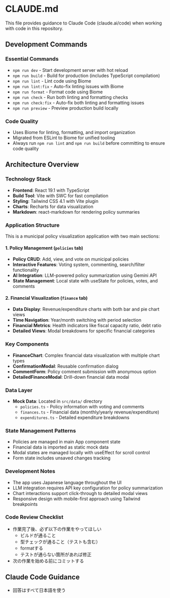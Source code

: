 # CLAUDE.md

This file provides guidance to Claude Code (claude.ai/code) when working with code in this repository.

## Development Commands

### Essential Commands
- `npm run dev` - Start development server with hot reload
- `npm run build` - Build for production (includes TypeScript compilation)
- `npm run lint` - Lint code using Biome
- `npm run lint:fix` - Auto-fix linting issues with Biome
- `npm run format` - Format code using Biome
- `npm run check` - Run both linting and formatting checks
- `npm run check:fix` - Auto-fix both linting and formatting issues
- `npm run preview` - Preview production build locally

### Code Quality
- Uses Biome for linting, formatting, and import organization
- Migrated from ESLint to Biome for unified tooling
- Always run `npm run lint` and `npm run build` before committing to ensure code quality

## Architecture Overview

### Technology Stack
- **Frontend**: React 19.1 with TypeScript
- **Build Tool**: Vite with SWC for fast compilation
- **Styling**: Tailwind CSS 4.1 with Vite plugin
- **Charts**: Recharts for data visualization
- **Markdown**: react-markdown for rendering policy summaries

### Application Structure
This is a municipal policy visualization application with two main sections:

#### 1. Policy Management (`policies` tab)
- **Policy CRUD**: Add, view, and vote on municipal policies
- **Interactive Features**: Voting system, commenting, search/filter functionality
- **AI Integration**: LLM-powered policy summarization using Gemini API
- **State Management**: Local state with useState for policies, votes, and comments

#### 2. Financial Visualization (`finance` tab)
- **Data Display**: Revenue/expenditure charts with both bar and pie chart views
- **Time Navigation**: Year/month switching with period selection
- **Financial Metrics**: Health indicators like fiscal capacity ratio, debt ratio
- **Detailed Views**: Modal breakdowns for specific financial categories

### Key Components
- **FinanceChart**: Complex financial data visualization with multiple chart types
- **ConfirmationModal**: Reusable confirmation dialog
- **CommentForm**: Policy comment submission with anonymous option
- **DetailedFinanceModal**: Drill-down financial data modal

### Data Layer
- **Mock Data**: Located in `src/data/` directory
  - `policies.ts` - Policy information with voting and comments
  - `finances.ts` - Financial data (monthly/yearly revenue/expenditure)
  - `expenditures.ts` - Detailed expenditure breakdowns

### State Management Patterns
- Policies are managed in main App component state
- Financial data is imported as static mock data
- Modal states are managed locally with useEffect for scroll control
- Form state includes unsaved changes tracking

### Development Notes
- The app uses Japanese language throughout the UI
- LLM integration requires API key configuration for policy summarization
- Chart interactions support click-through to detailed modal views
- Responsive design with mobile-first approach using Tailwind breakpoints

### Code Review Checklist
- 作業完了後、必ず以下の作業をやってほしい
  - ビルドが通ること
  - 型チェックが通ること（テストも含む）
  - formatする
  - テストが通らない箇所があれば修正
- 次の作業を始める前にコミットする

## Claude Code Guidance
- 回答はすべて日本語を使う